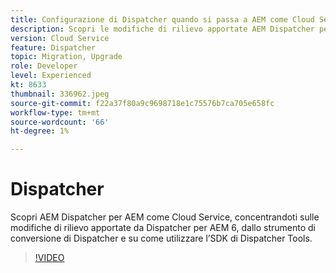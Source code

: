 ```yaml
---
title: Configurazione di Dispatcher quando si passa a AEM come Cloud Service
description: Scopri le modifiche di rilievo apportate AEM Dispatcher per AEM come Cloud Service, lo strumento di conversione del Dispatcher e come utilizzare l’SDK per gli strumenti di Dispatcher.
version: Cloud Service
feature: Dispatcher
topic: Migration, Upgrade
role: Developer
level: Experienced
kt: 8633
thumbnail: 336962.jpeg
source-git-commit: f22a37f80a9c9698718e1c75576b7ca705e658fc
workflow-type: tm+mt
source-wordcount: '66'
ht-degree: 1%

---
```



# Dispatcher

Scopri AEM Dispatcher per AEM come Cloud Service, concentrandoti sulle modifiche di rilievo apportate da Dispatcher per AEM 6, dallo strumento di conversione di Dispatcher e su come utilizzare l’SDK di Dispatcher Tools.

>[!VIDEO](https://video.tv.adobe.com/v/336962/?quality=12&learn=on)
